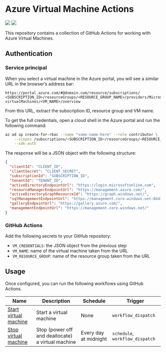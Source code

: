 # Azure Virtual Machine Actions

[![](https://github.com/gabrielecanepa/azure-vm-actions/actions/workflows/start-vm.yml/badge.svg)](https://github.com/gabrielecanepa/azure-vm-actions/actions/workflows/start-vm.yml)
[![](https://github.com/gabrielecanepa/azure-vm-actions/actions/workflows/stop-vm.yml/badge.svg)](https://github.com/gabrielecanepa/azure-vm-actions/actions/workflows/stop-vm.yml)

This repository contains a collection of GitHub Actions for working with Azure Virtual Machines.

## Authentication

### Service principal

When you select a virtual machine in the Azure portal, you will see a similar URL in the browser’s address bar:

```
https://portal.azure.com/#@domain.com/resource/subscriptions/
<SUBSCRIPTION_ID>/resourceGroups/<RESOURCE_GROUP_NAME>/providers/Microsoft.Compute/
virtualMachines/<VM_NAME>/overview
```

From this URL, extract the subscription ID, resource group and VM name.

To get the full credentials, open a cloud shell in the Azure portal and run the following command:

```sh
az ad sp create-for-rbac --name "some-name-here" --role contributor \
    --scopes /subscriptions/<SUBSCRIPTION_ID>/resourceGroups/<RESOURCE_GROUP_NAME> \
    --sdk-auth
```

The response will be a JSON object with the following structure:

```json
{
  "clientId": "CLIENT_ID",
  "clientSecret": "CLIENT_SECRET",
  "subscriptionId": "SUBSCRIPTION_ID",
  "tenantId": "TENANT_ID",
  "activeDirectoryEndpointUrl": "https://login.microsoftonline.com",
  "resourceManagerEndpointUrl": "https://management.azure.com/",
  "activeDirectoryGraphResourceId": "https://graph.windows.net/",
  "sqlManagementEndpointUrl": "https://management.core.windows.net:8443/",
  "galleryEndpointUrl": "https://gallery.azure.com/",
  "managementEndpointUrl": "https://management.core.windows.net/"
}
```

### GitHub Actions

Add the following secrets to your GitHub repository:

- `VM_CREDENTIALS`: the JSON object from the previous step
- `VM_NAME`: name of the virtual machine taken from the URL
- `VM_RESOURCE_GROUP`: name of the resource group taken from the URL

## Usage
  
Once configured, you can run the following workflows using GitHub Actions.

| Name | Description | Schedule | Trigger |
| --- | --- | --- | --- |
| [Start virtual machine](.github/workflows/stop-vm.yml) | Start a virtual machine | None | `workflow_dispatch` |
| [Stop virtual machine](.github/workflows/stop-vm.yml) | Stop (power off and deallocate) a virtual machine | Every day at midnight | `schedule`, `workflow_dispatch` |

